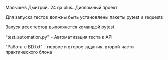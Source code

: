 Малышев Дмитрий. 24 qa plus. Дипломный проект 

Для запуска тестов должны быть установлены пакеты pytest и requests

Запуск всех тестов выполянется командой pytest

"test_automation.py" - Автоматизация теста к API

"Работа с BD.txt" - первое и второе задания, второй части практического блока
